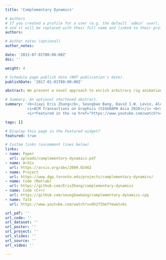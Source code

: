 ```yaml
---
title: 'Complementary Dynamics'

# Authors
# If you created a profile for a user (e.g. the default `admin` user), write the username (folder name) here
# and it will be replaced with their full name and linked to their profile.
authors:

# Author notes (optional)
author_notes:

date: '2013-07-01T00:00:00Z'
doi: ''

weight: 4

# Schedule page publish date (NOT publication's date).
publishDate: '2017-01-01T00:00:00Z'

abstract: We present a novel approach to enrich arbitrary rig animations with elastodynamic secondary effects. Unlike previous methods which pit rig displacements and physical forces as adversaries against each other, we advocate that physics should complement artists’ intentions. We propose optimizing for elastodynamic displacements in the subspace orthogonal to displacements that can be created by the rig. This ensures that the additional dynamic motions do not undo the rig animation. The complementary space is high-dimensional, algebraically constructed without manual oversight, and capable of rich high-frequency dynamics. Unlike prior tracking methods, we do not require extra painted weights, segmentation into fixed and free regions or tracking clusters. Our method is agnostic to the physical model and plugs into non-linear FEM simulations, geometric as-rigid-as-possible energies, or mass-spring models.  Our method does not require a particular type of rig and adds secondary effects to skeletal animations, cage-based deformations, wire deformers, motion capture data, and rigid-body simulations.

# Summary. An optional shortened abstract.
summary: '<b>Jiayi Eris Zhang</b>, Seungbae Bang, David I.W. Levin, Alec Jacobson <br>
          <i>ACM Transactions on Graphics (SIGGRAPH Asia 2020)</i> <br>
          <i>*Featured in the <a href="https://www.youtube.com/watch?v=Q45KT0lGd7A" style="color:rgb(232, 60, 37);font-size:16px">Technical Papers Trailer</a> and <a href="https://www.youtube.com/watch?v=s8Nm_ytwO6w&feature=youtu.be" style="color:rgb(232, 60, 37);font-size:16px">Two Minute Papers</a></i>'

tags: []

# Display this page in the Featured widget?
featured: true

# Custom links (uncomment lines below)
links:
- name: Paper
  url: uploads/complementary-dynamics.pdf
- name: ArXiv
  url: https://arxiv.org/abs/2009.02462
- name: Project
  url: https://www.dgp.toronto.edu/projects/complementary-dynamics/
- name: Code (Matlab)
  url: https://github.com/ErisZhang/complementary-dynamics
- name: Code (C++)
  url: https://github.com/seungbaebang/complementary-dynamics-cpp
- name: Talk
  url: https://www.youtube.com/watch?v=Oh2fZGmfYew&t=6s

url_pdf: ''
url_code: ''
url_dataset: ''
url_poster: ''
url_project: ''
url_slides: ''
url_source: ''
url_video: ''

---
```

